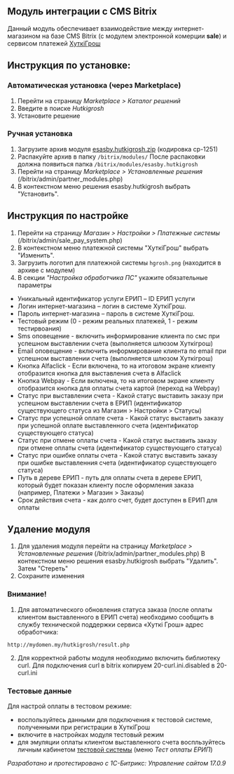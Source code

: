 ## Модуль интеграции с CMS Bitrix

Данный модуль обеспечивает взаимодействие между интернет-магазином на базе CMS Bitrix (с модулем электронной комерции __sale__) и сервисом платежей [ХуткiГрош](https://hutkigrosh.by)
  

## Инструкция по установке:
### Автоматическая установка (через Marketplace) 
1. Перейти на страницу _Marketplace > Каталог решений_
2. Введите в поиске _Hutkigrosh_
3. Установите решение
### Ручная установка
1. Загрузите архив модуля [esasby.hutkigrosh.zip](https://github.com/esasby/hutkigrosh-bitrix-module/blob/master/esasby.hutkigrosh.zip)
(кодировка cp-1251) 
2. Распакуйте архив в папку 
```/bitrix/modules/```
После распаковки должна появиться папка 
```/bitrix/modules/esasby.hutkigrosh```
3. Перейти на страницу _Marketplace > Установленные решения_ (/bitrix/admin/partner_modules.php)
4. В контекстном меню решения esasby.hutkigrosh выбрать "Установить".

## Инструкция по настройке
1. Перейти на страницу _Магазин > Настройки > Платежные системы_ (/bitrix/admin/sale_pay_system.php)
2. В контекстном меню платежной системы "ХуткiГрош" выбрать "Изменить". 
3. Загрузить логотип для платежной системы ```hgrosh.png``` (находится в архиве с модулем)
4. В секции _"Настройка обработчика ПС"_ укажите обязательные параметры
* Уникальный идентификатор услуги ЕРИП – ID ЕРИП услуги
* Логин интернет-магазина – логин в системе ХуткiГрош.
* Пароль интернет-магазина – пароль в системе ХуткiГрош.
* Тестовый режим (0 - режим реальных платежей, 1 - режим тестирвоания)
* Sms оповещение - включить информирование клиента по смс при успешном выставлении счета (выполняется шлюзом Хуткiгрош)
* Email оповещение - включить информирование клиента по email при успешном выставлении счета (выполняется шлюзом Хуткiгрош)
* Кнопка Alfaclick - Если включена, то на итоговом экране клиенту отобразится кнопка для выставления счета в Alfaclick
* Кнопка Webpay - Если включена, то на итоговом экране клиенту отобразится кнопка для оплаты счета картой (переход на Webpay)
* Статус при выставлении счета  - Какой статус выставить заказу при успешном выставлении счета в ЕРИП (идентификатор существующего статуса из Магазин > Настройки > Статусы)
* Статус при успешной оплате счета - Какой статус выставить заказу при успешной оплате выставленного счета (идентификатор существующего статуса)
* Статус при отмене оплаты счета - Какой статус выставить заказу при отмене оплаты счета (идентификатор существующего статуса)
* Статус при ошибке оплаты счета - Какой статус выставить заказу при ошибке выставленния счета (идентификатор существующего статуса)
* Путь в дереве ЕРИП - путь для оплаты счета в дереве ЕРИП, который будет показан клиенту после оформления заказа (например, Платежи > Магазин > Заказы)
* Срок действия счета - как долго счет, будет доступен в ЕРИП для оплаты

## Удаление модуля
1. Для удаления модуля перейти на страницу _Marketplace > Установленные решения_ (/bitrix/admin/partner_modules.php)
В контекстном меню решения esasby.hutkigrosh выбрать "Удалить". Затем "Стереть"
2. Сохраните изменения

### Внимание!
1. Для автоматического обновления статуса заказа (после оплаты клиентом выставленного в ЕРИП счета) необходимо сообщить в службу технической поддержки сервиса «Хуткi Грош» адрес обработчика:
```
http://mydomen.my/hutkigrosh/result.php
```
2. Для корректной работы модуля необходимо включить библиотеку curl. Для подключения curl в bitrix копируем 20-curl.ini.disabled в 20-curl.ini

### Тестовые данные
Для настрой оплаты в тестовом режиме:
 * воспользуйтесь данными для подключения к тестовой системе, полученными при регистрации в ХуткiГрош
 * включите в настройках модуля тестовый режим 
 * для эмуляции оплаты клиентом выставленного счета воспльзуйтесь личным кабинетом [тестовой системы](https://trial.hgrosh.by) (меню _Тест оплаты ЕРИП_)

_Разработано и протестировано с 1С-Битрикс: Управление сайтом 17.0.9_


